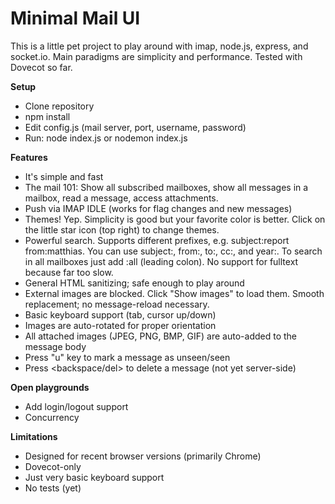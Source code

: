 # Minimal Mail UI

This is a little pet project to play around with imap, node.js, express, and socket.io. Main paradigms are simplicity and performance. Tested with Dovecot so far.

**Setup**

* Clone repository
* npm install
* Edit config.js (mail server, port, username, password)
* Run: node index.js or nodemon index.js

**Features**

* It's simple and fast
* The mail 101: Show all subscribed mailboxes, show all messages in a mailbox, read a message, access attachments.
* Push via IMAP IDLE (works for flag changes and new messages)
* Themes! Yep. Simplicity is good but your favorite color is better. Click on the little star icon (top right) to change themes.
* Powerful search. Supports different prefixes, e.g. subject:report from:matthias. You can use subject:, from:, to:, cc:, and year:. To search in all mailboxes just add :all (leading colon). No support for fulltext because far too slow.
* General HTML sanitizing; safe enough to play around
* External images are blocked. Click "Show images" to load them. Smooth replacement; no message-reload necessary.
* Basic keyboard support (tab, cursor up/down)
* Images are auto-rotated for proper orientation
* All attached images (JPEG, PNG, BMP, GIF) are auto-added to the message body
* Press "u" key to mark a message as unseen/seen
* Press <backspace/del> to delete a message (not yet server-side)

**Open playgrounds**

* Add login/logout support
* Concurrency

**Limitations**

* Designed for recent browser versions (primarily Chrome)
* Dovecot-only
* Just very basic keyboard support
* No tests (yet)
